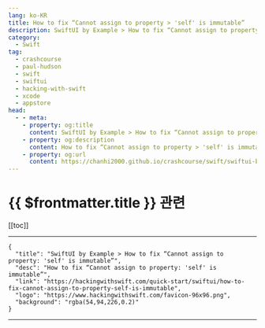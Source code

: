 ```yaml
---
lang: ko-KR
title: How to fix “Cannot assign to property > 'self' is immutable”
description: SwiftUI by Example > How to fix “Cannot assign to property > 'self' is immutable”
category:
  - Swift
tag: 
  - crashcourse
  - paul-hudson
  - swift
  - swiftui
  - hacking-with-swift
  - xcode
  - appstore
head:
  - - meta:
    - property: og:title
      content: SwiftUI by Example > How to fix “Cannot assign to property > 'self' is immutable”
    - property: og:description
      content: How to fix “Cannot assign to property > 'self' is immutable”
    - property: og:url
      content: https://chanhi2000.github.io/crashcourse/swift/swiftui-by-example/25-appendix-a/how-to-fix-cannot-assign-to-property-self-is-immutable.html
---
```


# {{ $frontmatter.title }} 관련

[[toc]]

---

```component VPCard
{
  "title": "SwiftUI by Example > How to fix “Cannot assign to property: 'self' is immutable”",
  "desc": "How to fix “Cannot assign to property: 'self' is immutable”",
  "link": "https://hackingwithswift.com/quick-start/swiftui/how-to-fix-cannot-assign-to-property-self-is-immutable",
  "logo": "https://www.hackingwithswift.com/favicon-96x96.png",
  "background": "rgba(54,94,226,0.2)"
}
```

---

<TagLinks />
